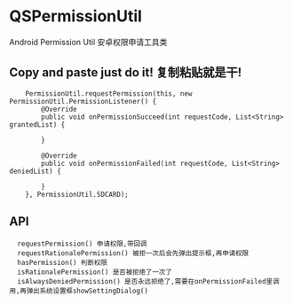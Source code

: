 # QSPermissionUtil
Android Permission Util 安卓权限申请工具类
## Copy and paste just do it! 复制粘贴就是干!
```
    PermissionUtil.requestPermission(this, new PermissionUtil.PermissionListener() {
        @Override
        public void onPermissionSucceed(int requestCode, List<String> grantedList) {
        
        }

        @Override
        public void onPermissionFailed(int requestCode, List<String> deniedList) {

        }
    }, PermissionUtil.SDCARD);
```
## API
```
  requestPermission() 申请权限,带回调
  requestRationalePermission() 被拒一次后会先弹出提示框,再申请权限
  hasPermission() 判断权限
  isRationalePermission() 是否被拒绝了一次了
  isAlwaysDeniedPermission() 是否永远拒绝了,需要在onPermissionFailed里调用,再弹出系统设置框showSettingDialog()
```
